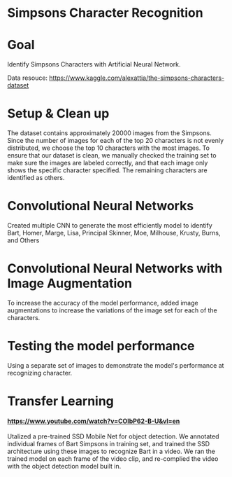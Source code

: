 # Simpsons Character Recognition

# Goal
Identify Simpsons Characters with Artificial Neural Network.

Data resouce: https://www.kaggle.com/alexattia/the-simpsons-characters-dataset

# Setup & Clean up
The dataset contains approximately 20000 images from the Simpsons. Since the number of images for each of the top 20 characters is not evenly distributed, we choose the top 10 characters with the most images. To ensure that our dataset is clean, we manually checked the training set to make sure the images are labeled correctly, and that each image only shows the specific character specified. The remaining characters are identified as others. 

# Convolutional Neural Networks
Created multiple CNN to generate the most efficiently model to identify Bart, Homer, Marge, Lisa, Principal Skinner, Moe, Milhouse, Krusty, Burns, and Others

# Convolutional Neural Networks with Image Augmentation 
To increase the accuracy of the model performance, added image augmentations to increase the variations of the image set for each of the characters. 

# Testing the model performance 
Using a separate set of images to demonstrate the model's performance at recognizing character. 

# Transfer Learning
#### https://www.youtube.com/watch?v=COlbP62-B-U&vl=en
Utalized a pre-trained SSD Mobile Net for object detection. We annotated individual frames of Bart Simpsons in training set, and trained the SSD architecture using these images to recognize Bart in a video. We ran the trained model on each frame of the video clip, and re-complied the video with the object detection model built in.



